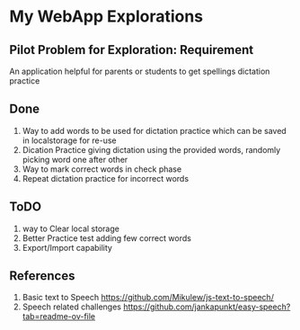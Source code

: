 

# My WebApp Explorations
## Pilot Problem for Exploration: Requirement
An application helpful for parents or students to get spellings dictation practice
## Done
1. Way to add words to be used for dictation practice which can be saved in localstorage for re-use
2. Dication Practice giving dictation using the provided words, randomly picking word one after other
3. Way to mark correct words in check phase
4. Repeat dictation practice for incorrect words
   
## ToDO
1. way to Clear local storage
2. Better Practice test adding few correct words
3. Export/Import capability
   
## References
1. Basic text to Speech https://github.com/Mikulew/js-text-to-speech/
2. Speech related challenges https://github.com/jankapunkt/easy-speech?tab=readme-ov-file
